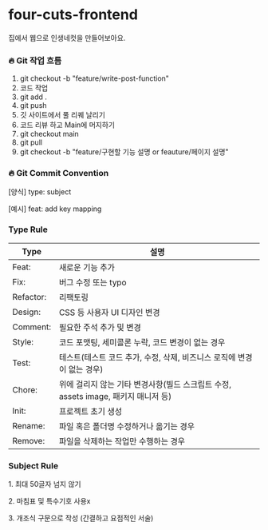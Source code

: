 # four-cuts-frontend
집에서 웹으로 인생네컷을 만들어보아요.

### 🔥 Git 작업 흐름

1. git checkout -b "feature/write-post-function"
2. 코드 작업
3. git add .
4. git push
5. 깃 사이트에서 풀 리퀘 날리기
6. 코드 리뷰 하고 Main에 머지하기
7. git checkout main
8. git pull
9. git checkout -b "feature/구현할 기능 설명 or feauture/페이지 설명"

### 🔥 Git Commit Convention

[양식]
type: subject

[예시]
feat: add key mapping


### Type **Rule**

| Type | 설명 |
| --- | --- |
| Feat: | 새로운 기능 추가 |
| Fix: | 버그 수정 또는 typo |
| Refactor: | 리팩토링 |
| Design: | CSS 등 사용자 UI 디자인 변경 |
| Comment: | 필요한 주석 추가 및 변경 |
| Style: | 코드 포맷팅, 세미콜론 누락, 코드 변경이 없는 경우 |
| Test: | 테스트(테스트 코드 추가, 수정, 삭제, 비즈니스 로직에 변경이 없는 경우) |
| Chore: | 위에 걸리지 않는 기타 변경사항(빌드 스크립트 수정, assets image, 패키지 매니저 등) |
| Init: | 프로젝트 초기 생성 |
| Rename: | 파일 혹은 폴더명 수정하거나 옮기는 경우 |
| Remove: | 파일을 삭제하는 작업만 수행하는 경우 |

### **Subject Rule**

1. 최대 50글자 넘지 않기

2. 마침표 및 특수기호 사용x

3. 개조식 구문으로 작성 (간결하고 요점적인 서술)
